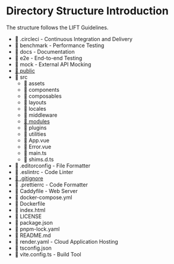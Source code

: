 # Directory Structure Introduction

The structure follows the LIFT Guidelines.

- :open_file_folder: .circleci - Continuous Integration and Delivery
- :open_file_folder: benchmark - Performance Testing
- :open_file_folder: docs - Documentation
- :open_file_folder: e2e - End-to-end Testing
- :open_file_folder: mock - External API Mocking
- [:open_file_folder: public](./public.md)
- :open_file_folder: src
  - :open_file_folder: assets
  - :open_file_folder: components
  - :open_file_folder: composables
  - :open_file_folder: layouts
  - :open_file_folder: locales
  - :open_file_folder: middleware
  - [:open_file_folder: modules](./modules.md)
  - :open_file_folder: plugins
  - :open_file_folder: utilities
  - :page_facing_up: App.vue
  - :page_facing_up: Error.vue
  - :page_facing_up: main.ts
  - :page_facing_up: shims.d.ts
- :page_facing_up: .editorconfig - File Formatter
- :page_facing_up: .eslintrc - Code Linter
- [:page_facing_up: .gitignore](./gitignore.md)
- :page_facing_up: .prettierrc - Code Formatter
- :page_facing_up: Caddyfile - Web Server
- :page_facing_up: docker-compose.yml
- :page_facing_up: Dockerfile
- :page_facing_up: index.html
- :page_facing_up: LICENSE
- :page_facing_up: package.json
- :page_facing_up: pnpm-lock.yaml
- :page_facing_up: README.md
- :page_facing_up: render.yaml - Cloud Application Hosting
- :page_facing_up: tsconfig.json
- :page_facing_up: vite.config.ts - Build Tool

